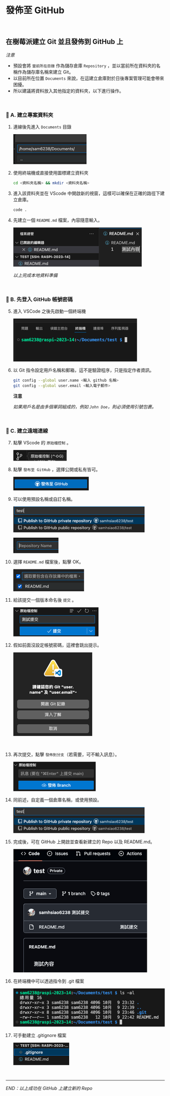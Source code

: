 # 發佈至 GitHub

</br>

## 在樹莓派建立 Git 並且發佈到 GitHub 上

_注意_

- 預設會將 `當前所在目錄` 作為儲存倉庫 `Repository` ，並以當前所在資料夾的名稱作為儲存庫名稱來建立 Git。
- 以目前所在位置 `Documents` 來說，在這建立倉庫對於日後專案管理可能會帶來困擾。
- 所以建議將資料放入其他指定的資料夾，以下進行操作。

</br>

### 📌 A. 建立專案資料夾

1. 連線後先進入 `Documents` 目錄

   ![img](images/img_11.png)
   
2. 使用終端機或直接使用圖標建立資料夾

   ```bash
   cd <資料夾名稱> && mkdir <資料夾名稱>
   ```

3. 進入該資料夾並在 VScode 中開啟新的視窗，這樣可以確保在正確的路徑下建立倉庫。

   ```bash
   code .
   ```

4. 先建立一個 `README.md` 檔案，內容隨意輸入。
   
   ![](images/img_12.png)

   _以上完成本地資料準備_

</br>



### 📌 B. 先登入 GitHub 帳號密碼

5. 進入 VSCode 之後先啟動一個終端機
   
   ![](images/img_21.png)

6. 以 Git 指令設定用戶名稱和郵箱，這不是驗證程序，只是指定作者資訊。

   ```bash
   git config --global user.name <輸入 github 名稱>
   git config --global user.email <輸入電子郵件>
   ```

   **注意**
   
   _如果用戶名是由多個單詞組成的，例如 `John Doe`，則必須使用引號包裹。_


</br>

### 📌 C. 建立遠端連線


7. 點擊 VScode 的 `原始檔控制` 。
   
   ![](images/img_13.png)
   
8. 點擊 `發布至 GitHub` ，選擇公開或私有皆可。
   
   ![](images/img_14.png)


9. 可以使用預設名稱或自訂名稱。

   ![](images/img_16.png)
   
   ![](images/img_15.png)

10. 選擇 `README.md` 檔案後，點擊 OK。
   
      ![](images/img_17.png)
  

11. 給該提交一個版本命名後 `提交` 。

      ![](images/img_18.png)

12. 假如前面沒設定帳號密碼，這裡會跳出提示。
   
      ![](images/img_19.png)

</br>

13. 再次提交，點擊 `發佈到分支`（若需要，可不輸入訊息）。
    
      ![](images/img_20.png)

14. 同前述，自定義一個倉庫名稱，或使用預設。
    
    ![](images/img_16.png)

15. 完成後，可在 GitHub 上開啟並查看新建立的 Repo 以及 README.md。

      ![](images/img_22.png)


16. 在終端機中可以透過指令到 .git 檔案

      ![](images/img_23.png)


17. 可手動建立 .gitignore 檔案
    
    ![](images/img_24.png)

</br>

---

_END：以上成功在 GitHub 上建立新的 Repo_
